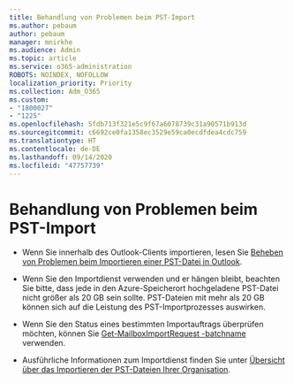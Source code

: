 ```yaml
---
title: Behandlung von Problemen beim PST-Import
ms.author: pebaum
author: pebaum
manager: mnirkhe
ms.audience: Admin
ms.topic: article
ms.service: o365-administration
ROBOTS: NOINDEX, NOFOLLOW
localization_priority: Priority
ms.collection: Adm_O365
ms.custom:
- "1800027"
- "1225"
ms.openlocfilehash: 5fdb713f321e5c9f67a6078739c31a90571b913d
ms.sourcegitcommit: c6692ce0fa1358ec3529e59ca0ecdfdea4cdc759
ms.translationtype: HT
ms.contentlocale: de-DE
ms.lasthandoff: 09/14/2020
ms.locfileid: "47757739"
---
```

# <a name="troubleshooting-pst-import-issues"></a>Behandlung von Problemen beim PST-Import

- Wenn Sie innerhalb des Outlook-Clients importieren, lesen Sie [Beheben von Problemen beim Importieren einer PST-Datei in Outlook](https://support.office.com/article/Fix-problems-importing-an-Outlook-pst-file-2d2e50dc-5c36-4ab2-ab50-f1be733b3d6e).

- Wenn Sie den Importdienst verwenden und er hängen bleibt, beachten Sie bitte, dass jede in den Azure-Speicherort hochgeladene PST-Datei nicht größer als 20 GB sein sollte. PST-Dateien mit mehr als 20 GB können sich auf die Leistung des PST-Importprozesses auswirken.

- Wenn Sie den Status eines bestimmten Importauftrags überprüfen möchten, können Sie [Get-MailboxImportRequest -batchname](https://docs.microsoft.com/powershell/module/exchange/mailboxes/get-mailboximportrequest) verwenden.

- Ausführliche Informationen zum Importdienst finden Sie unter [Übersicht über das Importieren der PST-Dateien Ihrer Organisation](https://docs.microsoft.com/microsoft-365/compliance/importing-pst-files-to-office-365?view=o365-worldwide).
